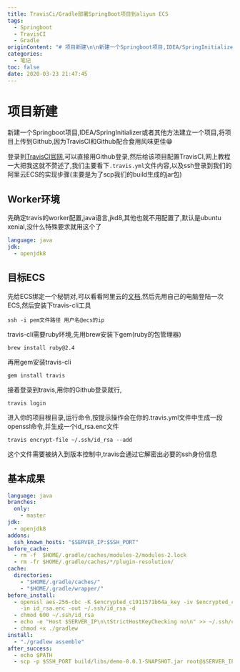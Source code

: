 ```yaml
---
title: TravisCi/Gradle部署SpringBoot项目到aliyun ECS
tags:
  - Springboot
  - TravisCI
  - Gradle
originContent: "# 项目新建\n\n新建一个Springboot项目,IDEA/SpringInitializer或者其他方法建立一个项目,将项目上传到Github,因为TravisCI和Github配合食用风味更佳\U0001F601\n\n登录到[TravisCI官网](http://travis-ci.org),可以直接用Github登录,然后给该项目配置TravisCI,网上教程一大把我这就不赘述了,我们主要看下`.travis.yml`文件内容,以及ssh登录到我们的阿里云ECS的实现步骤(主要是为了scp我们的build生成的jar包)\n\n## Worker环境\n先确定travis的worker配置,java语言,jkd8,其他也就不用配置了,默认是ubuntu xenial,没什么特殊要求就用这个了\n```yml\nlanguage: java\njdk:\n  - openjdk8\n\n```\n\n## 目标ECS\n先给ECS绑定一个秘钥对,可以看看阿里云的[文档](https://help.aliyun.com/document_detail/51793.html?spm=a2c4g.11186623.2.12.49d511c8EAOf1z#concept-wy4-th1-ydb),然后先用自己的电脑登陆一次ECS,然后安装下travis-cli工具\n```\nssh -i pem文件路径 用户名@ecs的ip\n```\ntravis-cli需要ruby环境,先用brew安装下gem(ruby的包管理器)\n```\nbrew install ruby@2.4\n```\n再用gem安装travis-cli\n```\ngem install travis \n```\n\n\n接着登录到travis,用你的Github登录就行,\n```\ntravis login\n```\n进入你的项目根目录,运行命令,按提示操作会在你的.travis.yml文件中生成一段openssl命令,并生成一个id_rsa.enc文件\n```\ntravis encrypt-file ~/.ssh/id_rsa --add\n```\n这个文件需要被纳入到版本控制中,travis会通过它解密出必要的ssh身份信息\n\n\n## 基本成果\n\n```yml\nlanguage: java\nbranches:\n  only:\n    - master\njdk:\n  - openjdk8\naddons:\n  ssh_known_hosts: \"$SERVER_IP:$SSH_PORT\"\nbefore_cache:\n  - rm -f  $HOME/.gradle/caches/modules-2/modules-2.lock\n  - rm -fr $HOME/.gradle/caches/*/plugin-resolution/\ncache:\n  directories:\n    - \"$HOME/.gradle/caches/\"\n    - \"$HOME/.gradle/wrapper/\"\nbefore_install:\n  - openssl aes-256-cbc -K $encrypted_c1911571b64a_key -iv $encrypted_c1911571b64a_iv\n    -in id_rsa.enc -out ~/.ssh/id_rsa -d\n  - chmod 600 ~/.ssh/id_rsa\n  - echo -e \"Host $SERVER_IP\\n\\tStrictHostKeyChecking no\\n\" >> ~/.ssh/config\n  - chmod +x ./gradlew\ninstall:\n  - \"./gradlew assemble\"\nafter_success:\n  - echo $PATH\n  - scp -p $SSH_PORT build/libs/demo-0.0.1-SNAPSHOT.jar root@$SERVER_IP:/tmp/\n\n```\n\n\n"
categories:
  - 笔记
toc: false
date: 2020-03-23 21:47:45
---
```


# 项目新建

新建一个Springboot项目,IDEA/SpringInitializer或者其他方法建立一个项目,将项目上传到Github,因为TravisCI和Github配合食用风味更佳😁

登录到[TravisCI官网](http://travis-ci.org),可以直接用Github登录,然后给该项目配置TravisCI,网上教程一大把我这就不赘述了,我们主要看下`.travis.yml`文件内容,以及ssh登录到我们的阿里云ECS的实现步骤(主要是为了scp我们的build生成的jar包)

## Worker环境
先确定travis的worker配置,java语言,jkd8,其他也就不用配置了,默认是ubuntu xenial,没什么特殊要求就用这个了
```yml
language: java
jdk:
  - openjdk8

```

## 目标ECS
先给ECS绑定一个秘钥对,可以看看阿里云的[文档](https://help.aliyun.com/document_detail/51793.html?spm=a2c4g.11186623.2.12.49d511c8EAOf1z#concept-wy4-th1-ydb),然后先用自己的电脑登陆一次ECS,然后安装下travis-cli工具
```
ssh -i pem文件路径 用户名@ecs的ip
```
travis-cli需要ruby环境,先用brew安装下gem(ruby的包管理器)
```
brew install ruby@2.4
```
再用gem安装travis-cli
```
gem install travis 
```


接着登录到travis,用你的Github登录就行,
```
travis login
```
进入你的项目根目录,运行命令,按提示操作会在你的.travis.yml文件中生成一段openssl命令,并生成一个id_rsa.enc文件
```
travis encrypt-file ~/.ssh/id_rsa --add
```
这个文件需要被纳入到版本控制中,travis会通过它解密出必要的ssh身份信息


## 基本成果

```yml
language: java
branches:
  only:
    - master
jdk:
  - openjdk8
addons:
  ssh_known_hosts: "$SERVER_IP:$SSH_PORT"
before_cache:
  - rm -f  $HOME/.gradle/caches/modules-2/modules-2.lock
  - rm -fr $HOME/.gradle/caches/*/plugin-resolution/
cache:
  directories:
    - "$HOME/.gradle/caches/"
    - "$HOME/.gradle/wrapper/"
before_install:
  - openssl aes-256-cbc -K $encrypted_c1911571b64a_key -iv $encrypted_c1911571b64a_iv
    -in id_rsa.enc -out ~/.ssh/id_rsa -d
  - chmod 600 ~/.ssh/id_rsa
  - echo -e "Host $SERVER_IP\n\tStrictHostKeyChecking no\n" >> ~/.ssh/config
  - chmod +x ./gradlew
install:
  - "./gradlew assemble"
after_success:
  - echo $PATH
  - scp -p $SSH_PORT build/libs/demo-0.0.1-SNAPSHOT.jar root@$SERVER_IP:/tmp/

```


